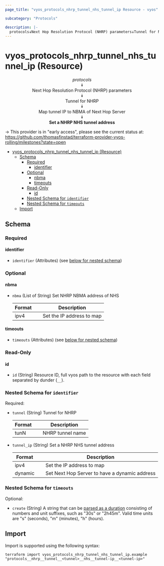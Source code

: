 ```yaml
---
page_title: "vyos_protocols_nhrp_tunnel_nhs_tunnel_ip Resource - vyos"

subcategory: "Protocols"

description: |-
  protocols⯯Next Hop Resolution Protocol (NHRP) parameters⯯Tunnel for NHRP⯯Map tunnel IP to NBMA of Next Hop Server⯯Set a NHRP NHS tunnel address
---
```


# vyos_protocols_nhrp_tunnel_nhs_tunnel_ip (Resource)
<center>


*protocols*  
⯯  
Next Hop Resolution Protocol (NHRP) parameters  
⯯  
Tunnel for NHRP  
⯯  
Map tunnel IP to NBMA of Next Hop Server  
⯯  
**Set a NHRP NHS tunnel address**


</center>

-> This provider is in "early access", please see the current status at: https://github.com/thomasfinstad/terraform-provider-vyos-rolling/milestones?state=open

<!--TOC-->

- [vyos_protocols_nhrp_tunnel_nhs_tunnel_ip (Resource)](#vyos_protocols_nhrp_tunnel_nhs_tunnel_ip-resource)
  - [Schema](#schema)
    - [Required](#required)
      - [identifier](#identifier)
    - [Optional](#optional)
      - [nbma](#nbma)
      - [timeouts](#timeouts)
    - [Read-Only](#read-only)
      - [id](#id)
    - [Nested Schema for `identifier`](#nested-schema-for-identifier)
    - [Nested Schema for `timeouts`](#nested-schema-for-timeouts)
  - [Import](#import)

<!--TOC-->

<!-- schema generated by tfplugindocs -->
## Schema

### Required

#### identifier
- `identifier` (Attributes) (see [below for nested schema](#nestedatt--identifier))

### Optional

#### nbma
- `nbma` (List of String) Set NHRP NBMA address of NHS

    |  Format  &emsp;|  Description                |
    |----------|-----------------------------|
    |  ipv4    &emsp;|  Set the IP address to map  |
#### timeouts
- `timeouts` (Attributes) (see [below for nested schema](#nestedatt--timeouts))

### Read-Only

#### id
- `id` (String) Resource ID, full vyos path to the resource with each field separated by dunder (`__`).

<a id="nestedatt--identifier"></a>
### Nested Schema for `identifier`

Required:

- `tunnel` (String) Tunnel for NHRP

    |  Format  &emsp;|  Description       |
    |----------|--------------------|
    |  tunN    &emsp;|  NHRP tunnel name  |
- `tunnel_ip` (String) Set a NHRP NHS tunnel address

    |  Format   &emsp;|  Description                                      |
    |-----------|---------------------------------------------------|
    |  ipv4     &emsp;|  Set the IP address to map                        |
    |  dynamic  &emsp;|   Set Next Hop Server to have a dynamic address   |


<a id="nestedatt--timeouts"></a>
### Nested Schema for `timeouts`

Optional:

- `create` (String) A string that can be [parsed as a duration](https://pkg.go.dev/time#ParseDuration) consisting of numbers and unit suffixes, such as &#34;30s&#34; or &#34;2h45m&#34;. Valid time units are &#34;s&#34; (seconds), &#34;m&#34; (minutes), &#34;h&#34; (hours).

## Import

Import is supported using the following syntax:

```shell
terraform import vyos_protocols_nhrp_tunnel_nhs_tunnel_ip.example "protocols__nhrp__tunnel__<tunnel>__nhs__tunnel-ip__<tunnel-ip>"
```
